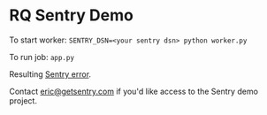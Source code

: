 # RQ Sentry Demo

To start worker:
`SENTRY_DSN=<your sentry dsn> python worker.py`

To run job:
`app.py`

Resulting [Sentry error](https://app.getsentry.com/share/issue/38333736352e313335373830313938/).

Contact eric@getsentry.com if you'd like access to the Sentry demo project.
